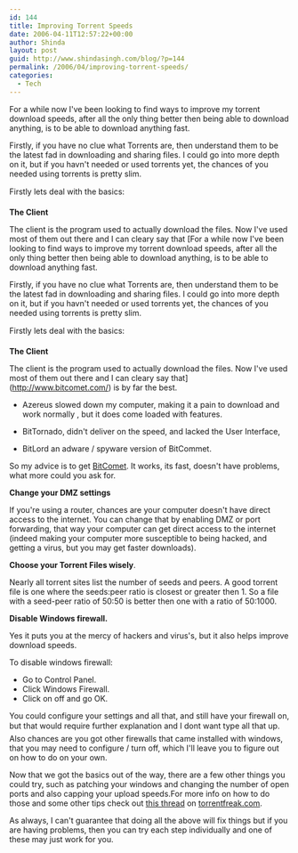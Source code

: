 ```yaml
---
id: 144
title: Improving Torrent Speeds
date: 2006-04-11T12:57:22+00:00
author: Shinda
layout: post
guid: http://www.shindasingh.com/blog/?p=144
permalink: /2006/04/improving-torrent-speeds/
categories:
  - Tech
---
```

For a while now I've been looking to find ways to improve my torrent download speeds, after all the only thing better then being able to download anything, is to be able to download anything fast.

Firstly, if you have no clue what Torrents are, then understand them to be the latest fad in downloading and sharing files. I could go into more depth on it, but if you havn't needed or used torrents yet, the chances of you needed using torrents is pretty slim.

Firstly lets deal with the basics:

**The Client**
  
The client is the program used to actually download the files. Now I've used most of them out there and I can cleary say that [For a while now I've been looking to find ways to improve my torrent download speeds, after all the only thing better then being able to download anything, is to be able to download anything fast.

Firstly, if you have no clue what Torrents are, then understand them to be the latest fad in downloading and sharing files. I could go into more depth on it, but if you havn't needed or used torrents yet, the chances of you needed using torrents is pretty slim.

Firstly lets deal with the basics:

**The Client**
  
The client is the program used to actually download the files. Now I've used most of them out there and I can cleary say that](http://www.bitcomet.com/) is by far the best.
  
- Azereus slowed down my computer, making it a pain to download and work normally , but it does come loaded with features.
  
- BitTornado, didn't deliver on the speed, and lacked the User Interface,
  
- BitLord an adware / spyware version of BitCommet.

So my advice is to get [BitComet](http://www.bitcomet.com/). It works, its fast, doesn't have problems, what more could you ask for.

**Change your DMZ settings** 
  
If you're using a router, chances are your computer doesn't have direct access to the internet. You can change that by enabling DMZ or port forwarding, that way your computer can get direct access to the internet (indeed making your computer more susceptible to being hacked, and getting a virus, but you may get faster downloads).

**Choose your Torrent Files wisely**.
  
Nearly all torrent sites list the number of seeds and peers. A good torrent file is one where the seeds:peer ratio is closest or greater then 1. So a file with a seed-peer ratio of 50:50 is better then one with a ratio of 50:1000.

**Disable Windows firewall.**
  
Yes it puts you at the mercy of hackers and virus's, but it also helps improve download speeds.

To disable windows firewall:

  * Go to Control Panel.
  * Click Windows Firewall.
  * Click on off and go OK.

You could configure your settings and all that, and still have your firewall on, but that would require further explanation and I dont want type all that up. Also chances are you got other firewalls that came installed with windows, that you may need to configure / turn off, which I'll leave you to figure out on how to do on your own.

Now that we got the basics out of the way, there are a few other things you could try, such as patching your windows and changing the number of open ports and also capping your upload speeds.For more info on how to do those and some other tips check out [this thread](http://torrentfreak.com/speed-up-your-torrents/) on [torrentfreak.com](http://torrentfreak.com/).

As always, I can't guarantee that doing all the above will fix things but if you are having problems, then you can try each step individually and one of these may just work for you.
